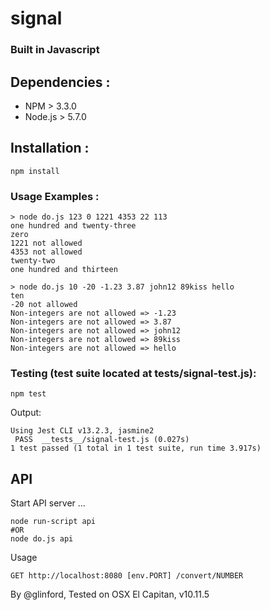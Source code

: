 # **signal**

### **Built in Javascript**

## Dependencies :
- NPM > 3.3.0
- Node.js > 5.7.0

## Installation :
```shell
npm install
```

### Usage Examples :
``` shell
> node do.js 123 0 1221 4353 22 113
one hundred and twenty-three
zero
1221 not allowed
4353 not allowed
twenty-two
one hundred and thirteen
```

``` shell
> node do.js 10 -20 -1.23 3.87 john12 89kiss hello
ten
-20 not allowed
Non-integers are not allowed => -1.23
Non-integers are not allowed => 3.87
Non-integers are not allowed => john12
Non-integers are not allowed => 89kiss
Non-integers are not allowed => hello
```

### Testing (test suite located at __tests__/signal-test.js):
``` shell
npm test
```

Output:

``` shell
Using Jest CLI v13.2.3, jasmine2
 PASS  __tests__/signal-test.js (0.027s)
1 test passed (1 total in 1 test suite, run time 3.917s)
```

## API

Start API server ...

```shell
node run-script api
#OR
node do.js api
```

Usage
```shell
GET http://localhost:8080 [env.PORT] /convert/NUMBER
```

By @glinford, Tested on OSX El Capitan, v10.11.5

